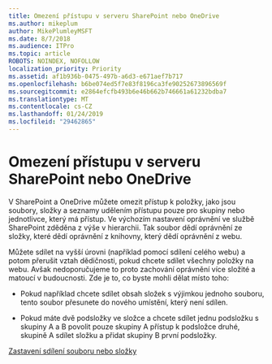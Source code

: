 ```yaml
---
title: Omezení přístupu v serveru SharePoint nebo OneDrive
ms.author: mikeplum
author: MikePlumleyMSFT
ms.date: 8/7/2018
ms.audience: ITPro
ms.topic: article
ROBOTS: NOINDEX, NOFOLLOW
localization_priority: Priority
ms.assetid: af1b936b-0475-497b-a6d3-e671aef7b717
ms.openlocfilehash: b6be074ed5f7e83f8196ca3fe90252673896569f
ms.sourcegitcommit: e2864efcfb493b6e46b662b746661a61232bdba7
ms.translationtype: MT
ms.contentlocale: cs-CZ
ms.lasthandoff: 01/24/2019
ms.locfileid: "29462865"
---
```

# <a name="restrict-access-in-sharepoint-or-onedrive"></a>Omezení přístupu v serveru SharePoint nebo OneDrive

V SharePoint a OneDrive můžete omezit přístup k položky, jako jsou soubory, složky a seznamy udělením přístupu pouze pro skupiny nebo jednotlivce, který má přístup. Ve výchozím nastavení oprávnění ve službě SharePoint zděděna z výše v hierarchii. Tak soubor dědí oprávnění ze složky, které dědí oprávnění z knihovny, který dědí oprávnění z webu.
  
Můžete sdílet na vyšší úrovni (například pomocí sdílení celého webu) a potom přerušit vztah dědičnosti, pokud chcete sdílet všechny položky na webu. Avšak nedoporučujeme to proto zachování oprávnění více složité a matoucí v budoucnosti. Zde je to, co byste mohli dělat místo toho:
  
- Pokud například chcete sdílet obsah složek s výjimkou jednoho souboru, tento soubor přesunete do nového umístění, který není sdílen.
    
- Pokud máte dvě podsložky ve složce a chcete sdílet jednu podsložku s skupiny A a B povolit pouze skupiny A přístup k podsložce druhé, skupině A sdílet složku a přidat skupiny B první podsložky.
    
[Zastavení sdílení souboru nebo složky](https://go.microsoft.com/fwlink/?linkid=2008861)
  

